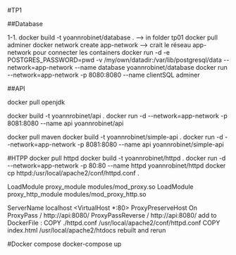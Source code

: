#TP1 

##Database

1-1.
docker build -t yoannrobinet/database . --> in folder tp01
docker pull adminer
docker network create app-network --> crait le réseau app-network pour connecter les containers 
docker run -d -e POSTGRES_PASSWORD=pwd -v /my/own/datadir:/var/lib/postgresql/data --network=app-network --name database yoannrobinet/database
docker run --network=app-network -p 8080:8080 --name clientSQL adminer

##API

docker pull openjdk

docker build -t yoannrobinet/api .
docker run -d --network=app-network -p 8081:8080 --name api yoannrobinet/api

docker pull maven
docker build -t yoannrobinet/simple-api .
docker run -d --network=app-network -p 8081:8080 --name api yoannrobinet/simple-api


#HTPP
docker pull httpd
docker build -t yoannrobinet/httpd .
docker run -d --network=app-network -p 80:80 --name httpd yoannrobinet/httpd
docker cp httpd:/usr/local/apache2/conf/httpd.conf .

LoadModule proxy_module modules/mod_proxy.so
LoadModule proxy_http_module modules/mod_proxy_http.so

ServerName localhost
<VirtualHost *:80>
	ProxyPreserveHost On
	ProxyPass / http://api:8080/ 
	ProxyPassReverse / http://api:8080/
</VirtualHost>
add to DockerFile : 
    COPY ./httpd.conf /usr/local/apache2/conf/httpd.conf
    COPY index.html /usr/local/apache2/htdocs
rebuilt and rerun

#Docker compose
docker-compose up
